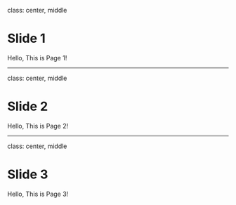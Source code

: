 class: center, middle

# Slide 1

Hello, This is Page 1!

---

class: center, middle

# Slide 2

Hello, This is Page 2!

---

class: center, middle

# Slide 3

Hello, This is Page 3!
